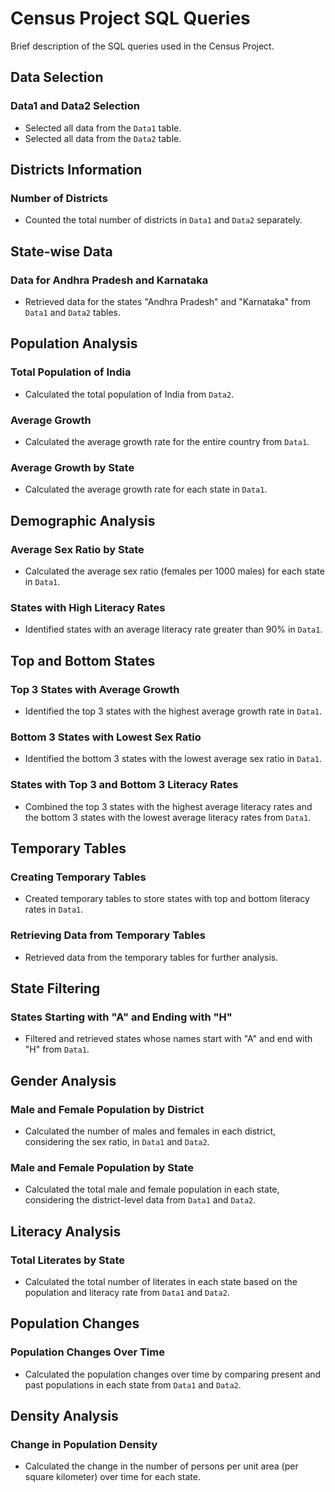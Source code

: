 # Census Project SQL Queries

Brief description of the SQL queries used in the Census Project.

## Data Selection

### Data1 and Data2 Selection

- Selected all data from the `Data1` table.
- Selected all data from the `Data2` table.

## Districts Information

### Number of Districts

- Counted the total number of districts in `Data1` and `Data2` separately.

## State-wise Data

### Data for Andhra Pradesh and Karnataka

- Retrieved data for the states "Andhra Pradesh" and "Karnataka" from `Data1` and `Data2` tables.

## Population Analysis

### Total Population of India

- Calculated the total population of India from `Data2`.

### Average Growth

- Calculated the average growth rate for the entire country from `Data1`.

### Average Growth by State

- Calculated the average growth rate for each state in `Data1`.

## Demographic Analysis

### Average Sex Ratio by State

- Calculated the average sex ratio (females per 1000 males) for each state in `Data1`.

### States with High Literacy Rates

- Identified states with an average literacy rate greater than 90% in `Data1`.

## Top and Bottom States

### Top 3 States with Average Growth

- Identified the top 3 states with the highest average growth rate in `Data1`.

### Bottom 3 States with Lowest Sex Ratio

- Identified the bottom 3 states with the lowest average sex ratio in `Data1`.

### States with Top 3 and Bottom 3 Literacy Rates

- Combined the top 3 states with the highest average literacy rates and the bottom 3 states with the lowest average literacy rates from `Data1`.

## Temporary Tables

### Creating Temporary Tables

- Created temporary tables to store states with top and bottom literacy rates in `Data1`.

### Retrieving Data from Temporary Tables

- Retrieved data from the temporary tables for further analysis.

## State Filtering

### States Starting with "A" and Ending with "H"

- Filtered and retrieved states whose names start with "A" and end with "H" from `Data1`.

## Gender Analysis

### Male and Female Population by District

- Calculated the number of males and females in each district, considering the sex ratio, in `Data1` and `Data2`.

### Male and Female Population by State

- Calculated the total male and female population in each state, considering the district-level data from `Data1` and `Data2`.

## Literacy Analysis

### Total Literates by State

- Calculated the total number of literates in each state based on the population and literacy rate from `Data1` and `Data2`.

## Population Changes

### Population Changes Over Time

- Calculated the population changes over time by comparing present and past populations in each state from `Data1` and `Data2`.

## Density Analysis

### Change in Population Density

- Calculated the change in the number of persons per unit area (per square kilometer) over time for each state.
